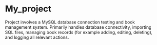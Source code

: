 # My_project

Project involves a MySQL database connection testing and book management system. Primarily handles database connectivity, importing SQL files, managing book records (for example adding, editing, deleting), and logging all relevant actions.
